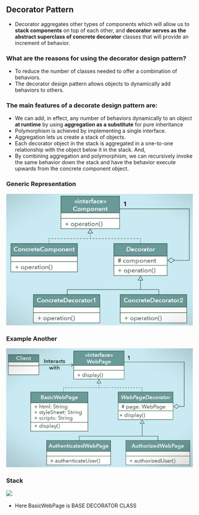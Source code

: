## Decorator Pattern

- Decorator aggregates other types of components which will allow us to **stack components** on top of each other, and **decorator serves as the abstract superclass of concrete decorator** classes that will provide an increment of behavior.

### What are the reasons for using the decorator design pattern?

- To reduce the number of classes needed to offer a combination of behaviors.
- The decorator design pattern allows objects to dynamically add behaviors to others.



### The main features of a decorate design pattern are:

- We can add, in effect, any number of behaviors dynamically to an object **at runtime** by using **aggregation as a substitute** for pure inheritance
- Polymorphism is achieved by implementing a single interface.
- Aggregation lets us create a stack of objects.
- Each decorator object in the stack is aggregated in a one-to-one relationship with the object below it in the stack. And,
- By combining aggregation and polymorphism, we can recursively invoke the same behavior down the stack and have the behavior execute upwards from the concrete component object.


### Generic Representation
![](images/decorator-generic.png)


### Example Another

![](images/example2.png)

### Stack
![](https://i.imgur.com/K8m75rR.png)

-  Here BasicWebPage is BASE DECORATOR CLASS
